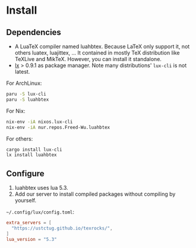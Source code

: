 # Install

## Dependencies

- A LuaTeX compiler named luahbtex. Because LaTeX only support it, not others
  luatex, luajittex, ... It contained in mostly TeX distribution like TeXLive
  and MikTeX. However, you can install it standalone.
- [lx](https://github.com/nvim-neorocks/lux) > 0.9.1 as package manager. Note
  many distributions' `lux-cli` is not latest.

For ArchLinux:

```sh
paru -S lux-cli
paru -S luahbtex
```

For Nix:

```sh
nix-env -iA nixos.lux-cli
nix-env -iA nur.repos.Freed-Wu.luahbtex
```

For others:

```sh
cargo install lux-cli
lx install luahbtex
```

## Configure

1. luahbtex uses lua 5.3.
1. Add our server to install compiled packages without compiling by yourself.

`~/.config/lux/config.toml`:

```toml
extra_servers = [
  "https://ustctug.github.io/texrocks/",
]
lua_version = "5.3"
```
